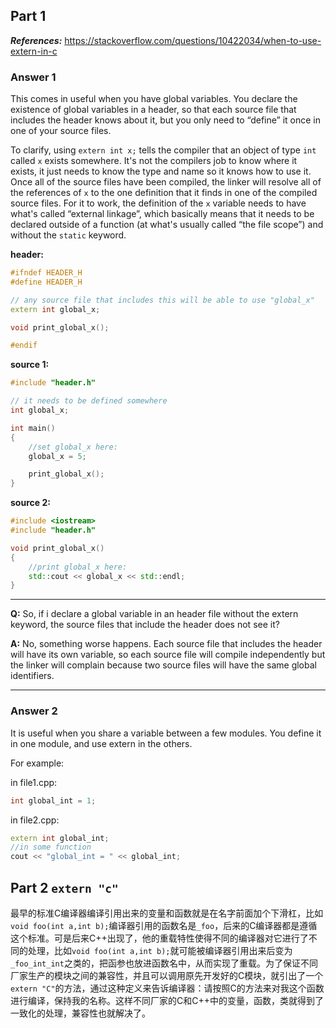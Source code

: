 ## Part 1

***References:*** https://stackoverflow.com/questions/10422034/when-to-use-extern-in-c

### Answer 1

This comes in useful when you have global variables. You declare the existence of global variables in a header, so that each source file that includes the header knows about it, but you only need to “define” it once in one of your source files.

To clarify, using `extern int x;` tells the compiler that an object of type `int` called `x` exists somewhere. It's not the compilers job to know where it exists, it just needs to know the type and name so it knows how to use it. Once all of the source files have been compiled, the linker will resolve all of the references of `x` to the one definition that it finds in one of the compiled source files. For it to work, the definition of the `x` variable needs to have what's called “external linkage”, which basically means that it needs to be declared outside of a function (at what's usually called “the file scope”) and without the `static` keyword.

**header:**

```c++
#ifndef HEADER_H
#define HEADER_H

// any source file that includes this will be able to use "global_x"
extern int global_x;

void print_global_x();

#endif
```

**source 1:**

```c++
#include "header.h"

// it needs to be defined somewhere
int global_x;

int main()
{
    //set global_x here:
    global_x = 5;

    print_global_x();
}
```

**source 2:**

```c++
#include <iostream>
#include "header.h"

void print_global_x()
{
    //print global_x here:
    std::cout << global_x << std::endl;
}
```

---

**Q:** So, if i declare a global variable in an header file without the extern keyword, the source files that include the header does not see it?

**A:** No, something worse happens. Each source file that includes the header will have its own variable, so each source file will compile independently but the linker will complain because two source files will have the same global identifiers.

---

### Answer 2

It is useful when you share a variable between a few modules. You define it in one module, and use extern in the others.

For example:

in file1.cpp:

```c++
int global_int = 1;
```

in file2.cpp:

```c++
extern int global_int;
//in some function
cout << "global_int = " << global_int;
```

## Part 2 `extern "c"`

最早的标准C编译器编译引用出来的变量和函数就是在名字前面加个下滑杠，比如`void foo(int a,int b);`编译器引用的函数名是`_foo`，后来的C编译器都是遵循这个标准。可是后来C++出现了，他的重载特性使得不同的编译器对它进行了不同的处理，比如`void foo(int a,int b);`就可能被编译器引用出来后变为`_foo_int_int`之类的，把函参也放进函数名中，从而实现了重载。为了保证不同厂家生产的模块之间的兼容性，并且可以调用原先开发好的C模块，就引出了一个`extern "C"`的方法，通过这种定义来告诉编译器：请按照C的方法来对我这个函数进行编译，保持我的名称。这样不同厂家的C和C++中的变量，函数，类就得到了一致化的处理，兼容性也就解决了。
